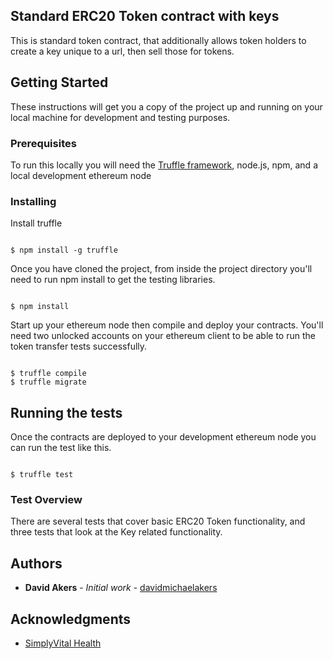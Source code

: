 
## Standard ERC20 Token contract with keys

This is standard token contract, that additionally allows token holders to create a key unique to a url, then sell those for tokens. 

## Getting Started

These instructions will get you a copy of the project up and running on your local machine for development and testing purposes. 

### Prerequisites

To run this locally you will need the [Truffle framework](http://truffleframework.com/), node.js, npm, and a local development ethereum node


### Installing

Install truffle

```

$ npm install -g truffle

```

Once you have cloned the project, from inside the project directory you'll need to run npm install to get the 
testing libraries. 

```

$ npm install

```

Start up your ethereum node then compile and deploy your contracts. You'll need two unlocked accounts on your
ethereum client to be able to run the token transfer tests successfully.

```

$ truffle compile
$ truffle migrate

```


## Running the tests

Once the contracts are deployed to your development ethereum node you can run the test like this. 

```

$ truffle test

```

### Test Overview

There are several tests that cover basic ERC20 Token functionality, and three tests that look at the Key related functionality. 


## Authors

* **David Akers** - *Initial work* - [davidmichaelakers](https://github.com/davidmichaelakers)


## Acknowledgments

* [SimplyVital Health](https://www.simplyvitalhealth.com/) 
